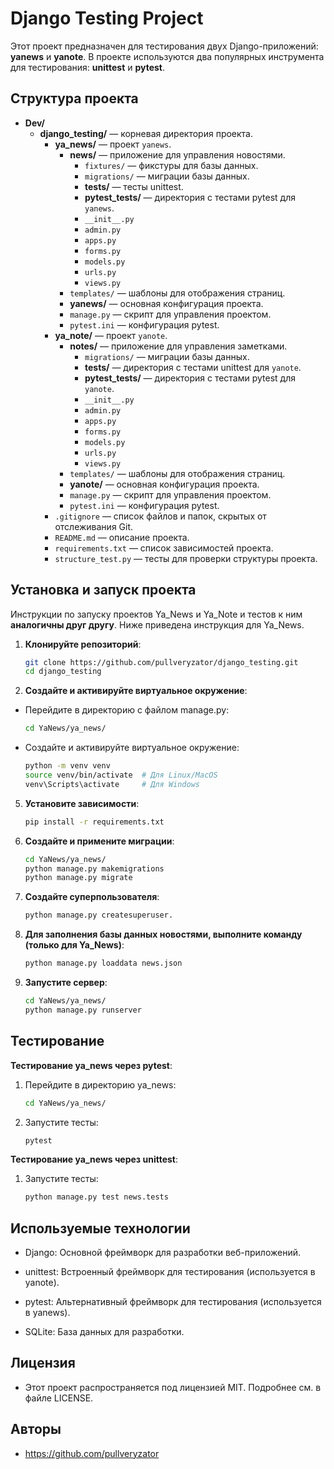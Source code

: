 # Django Testing Project

Этот проект предназначен для тестирования двух Django-приложений: **yanews** и **yanote**. В проекте используются два популярных инструмента для тестирования: **unittest** и **pytest**.

## Структура проекта

- **Dev/**
  - **django_testing/** — корневая директория проекта.
    - **ya_news/** — проект `yanews`.
      - **news/** — приложение для управления новостями.
        - `fixtures/` — фикстуры для базы данных.
        - `migrations/` — миграции базы данных.
        - **tests/** — тесты unittest.
        - **pytest_tests/** — директория с тестами pytest для `yanews`.
        - `__init__.py`
        - `admin.py`
        - `apps.py`
        - `forms.py`
        - `models.py`
        - `urls.py`
        - `views.py`
      - `templates/` — шаблоны для отображения страниц.
      - **yanews/** — основная конфигурация проекта.
      - `manage.py` — скрипт для управления проектом.
      - `pytest.ini` — конфигурация pytest.
    - **ya_note/** — проект `yanote`.
      - **notes/** — приложение для управления заметками.
        - `migrations/` — миграции базы данных.
        - **tests/** — директория с тестами unittest для `yanote`.
        - **pytest_tests/** — директория с тестами pytest для `yanote`.
        - `__init__.py`
        - `admin.py`
        - `apps.py`
        - `forms.py`
        - `models.py`
        - `urls.py`
        - `views.py`
      - `templates/` — шаблоны для отображения страниц.
      - **yanote/** — основная конфигурация проекта.
      - `manage.py` — скрипт для управления проектом.
      - `pytest.ini` — конфигурация pytest.
    - `.gitignore` — список файлов и папок, скрытых от отслеживания Git.
    - `README.md` — описание проекта.
    - `requirements.txt` — список зависимостей проекта.
    - `structure_test.py` — тесты для проверки структуры проекта.

## Установка и запуск проекта
Инструкции по запуску проектов Ya_News и Ya_Note и тестов к ним **аналогичны друг другу**. Ниже приведена инструкция для Ya_News.
1. **Клонируйте репозиторий**:
   ```bash
   git clone https://github.com/pullveryzator/django_testing.git
   cd django_testing
3. **Создайте и активируйте виртуальное окружение**:
- Перейдите в директорию с файлом manage.py:
   ```bash
   cd YaNews/ya_news/
- Создайте и активируйте виртуальное окружение:
   ```bash
   python -m venv venv
   source venv/bin/activate  # Для Linux/MacOS
   venv\Scripts\activate     # Для Windows
5. **Установите зависимости**:
   ```bash
   pip install -r requirements.txt
6. **Создайте и примените миграции**:
   ```bash
   cd YaNews/ya_news/
   python manage.py makemigrations
   python manage.py migrate
7. **Cоздайте суперпользователя**:
   ```bash
   python manage.py createsuperuser.
8. **Для заполнения базы данных новостями, выполните команду (только для Ya_News)**:
   ```bash
   python manage.py loaddata news.json
9. **Запустите сервер**:
   ```bash
   cd YaNews/ya_news/
   python manage.py runserver
## Тестирование

**Тестирование ya_news через pytest**:
1. Перейдите в директорию ya_news:
   ```bash
   cd YaNews/ya_news/
2. Запустите тесты:
   ```bash
   pytest
**Тестирование ya_news через unittest**:
1. Запустите тесты:
   ```bash
   python manage.py test news.tests

## Используемые технологии
- Django: Основной фреймворк для разработки веб-приложений.

- unittest: Встроенный фреймворк для тестирования (используется в yanote).

- pytest: Альтернативный фреймворк для тестирования (используется в yanews).

- SQLite: База данных для разработки.

## Лицензия
- Этот проект распространяется под лицензией MIT. Подробнее см. в файле LICENSE.

## Авторы
- https://github.com/pullveryzator
